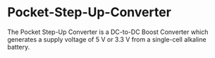Pocket-Step-Up-Converter
========================

The Pocket Step-Up Converter is a DC-to-DC Boost Converter which generates a supply voltage of 5 V or 3.3 V from a single-cell alkaline battery.
